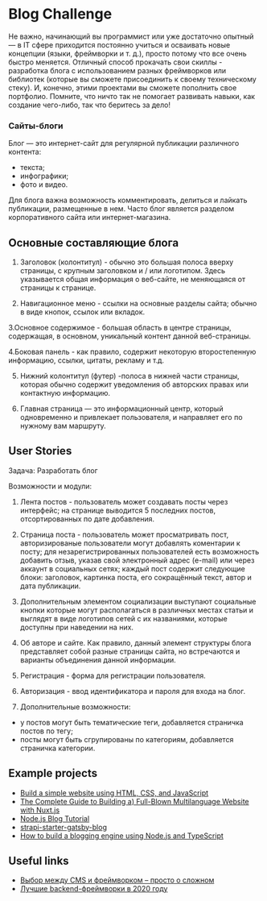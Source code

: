 # Blog Challenge

Не важно, начинающий вы программист или уже достаточно опытный — в IT сфере приходится постоянно учиться и осваивать новые концепции (языки, фреймворки и т. д.), просто потому что все очень быстро меняется. Отличный способ прокачать свои скиллы - разработка блога с использованием разных фреймворков или библиотек (которые вы сможете присоединить к своему техническому стеку). И, конечно, этими проектами вы сможете пополнить свое портфолио. Помните, что ничто так не помогает развивать навыки, как создание чего-либо, так что беритесь за дело!

### Сайты-блоги
Блог — это интернет-сайт для регулярной публикации различного контента:
- текста;
- инфографики;
- фото и видео.

Для блога важна возможность комментировать, делиться и лайкать публикации, размещенные в нем. Часто блог является разделом корпоративного сайта или интернет-магазина.

## Основные составляющие блога

1. Заголовок (колонтитул) - обычно это большая полоса вверху страницы, с крупным заголовком и / или логотипом. Здесь указывается общая информация о веб-сайте, не меняющаяся от страницы к странице.

2. Навигационное меню - ссылки на основные разделы сайта; обычно в виде кнопок, ссылок или вкладок. 

3.Основное содержимое - большая область в центре страницы, содержащая, в основном, уникальный контент данной веб-страницы.

4.Боковая панель - как правило, содержит некоторую второстепенную информацию, ссылки, цитаты, рекламу и т.д. 

5. Нижний колонтитул (футер) -полоса в нижней части страницы, которая обычно содержит уведомления об авторских правах или контактную информацию. 

6. Главная страница — это информационный центр, который одновременно и привлекает пользователя, и направляет его по нужному вам маршруту. 

## User Stories

Задача: Разработать блог

Возможности и модули:

1. Лента постов - пользователь может создавать посты через интерфейс; на странице выводится 5 последних постов, отсортированных по дате добавления.

2. Страница поста - пользователь может просматривать пост, авторизированые пользователи могут добавлять коментарии к посту; для незарегистрированных пользователей есть возможность добавить отзыв, указав свой электронный адрес (e-mail) или через аккаунт в социальных сетях; каждый пост содержит следующие блоки: заголовок, картинка поста, его сокращённый текст, автор и дата публикации. 

3. Дополнительным элементом социализации выступают социальные кнопки которые могут располагаться в различных местах статьи и выглядят в виде логотипов сетей с их названиями, которые доступны при наведении на них.

5. Об авторе и сайте. Как правило, данный элемент структуры блога представляет собой разные страницы сайта, но встречаются и варианты объединения данной информации.

6. Регистрация - форма для регистрации пользователя.

7. Авторизация - ввод идентификатора и пароля для входа на блог.

8. Дополнительные возможности:
- у постов могут быть тематические теги, добавляется страничка постов по тегу;
- посты могут быть сгрупированы по категориям, добавляется страничка категории.

## Example projects 

- [Build a simple website using HTML, CSS, and JavaScript](https://docs.microsoft.com/en-us/learn/modules/build-simple-website/)
- [The Complete Guide to Building a) Full-Blown Multilanguage Website with Nuxt.js](https://www.storyblok.com/tp/nuxt-js-multilanguage-website-tutorial)
- [Node.js Blog Tutorial](https://vegibit.com/node-js-blog-tutorial/)
- [strapi-starter-gatsby-blog](https://github.com/strapi/strapi-starter-gatsby-blog)
- [How to build a blogging engine using Node.js and TypeScript](https://morioh.com/p/7e22904a2c39)

## Useful links

- [Выбор между CMS и фреймворком – просто о сложном](https://top.studio/stati/vybor-mezhdu-cms-i-frejmvorkom-prosto-o-slozhnom/)
- [Лучшие backend-фреймворки в 2020 году](https://top.studio/stati/luchshie-backend-frejmvorki-v-2020-godu/)


